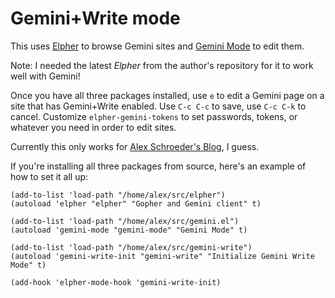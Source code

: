 # Gemini+Write mode

This uses [Elpher](https://thelambdalab.xyz/elpher/) to browse Gemini
sites and [Gemini Mode](https://git.carcosa.net/jmcbray/gemini.el) to
edit them.

Note: I needed the latest *Elpher* from the author's repository for it
to work well with Gemini!

Once you have all three packages installed, use `e` to edit a Gemini
page on a site that has Gemini+Write enabled. Use `C-c C-c` to save,
use `C-c C-k` to cancel. Customize `elpher-gemini-tokens` to set
passwords, tokens, or whatever you need in order to edit sites.

Currently this only works for [Alex Schroeder's Blog](gemini://alexschroeder.ch),
I guess.

If you're installing all three packages from source, here's an example
of how to set it all up:

```
(add-to-list 'load-path "/home/alex/src/elpher")
(autoload 'elpher "elpher" "Gopher and Gemini client" t)

(add-to-list 'load-path "/home/alex/src/gemini.el")
(autoload 'gemini-mode "gemini-mode" "Gemini Mode" t)

(add-to-list 'load-path "/home/alex/src/gemini-write")
(autoload 'gemini-write-init "gemini-write" "Initialize Gemini Write Mode" t)

(add-hook 'elpher-mode-hook 'gemini-write-init)
```
